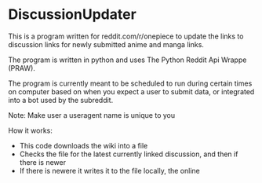 DiscussionUpdater
=================

This is a program written for reddit.com/r/onepiece to update the links to discussion links for newly submitted anime and manga links.

The program is written in python and uses The Python Reddit Api Wrappe (PRAW).

The program is currently meant to be scheduled to run during certain times on computer based on when you expect a user to submit data, or integrated into a bot used by the subreddit.

Note: Make user a useragent name is unique to you

How it works:

- This code downloads the wiki into a file
- Checks the file for the latest currently linked discussion, and then if there is newer
- If there is newere it writes it to the file locally, the online

